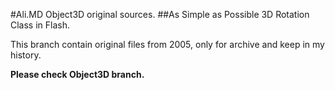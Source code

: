 #Ali.MD Object3D original sources.
##As Simple as Possible 3D Rotation Class in Flash.

This branch contain original files from 2005, only for archive and keep in my history.

**Please check Object3D branch.**